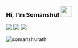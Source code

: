 <!-- ![](https://github.com/halfrost/halfrost/blob/master/icons/header_.png) -->
<h3>Hi, I'm Somanshu! <img src="https://raw.githubusercontent.com/MartinHeinz/MartinHeinz/master/wave.gif" width="30px" padding-bottom="0"> </h3>

<a href="mailto:somanshu.code@gmail.com"><img src="https://img.shields.io/badge/Email-D14836?logo=gmail&logoColor=white&color=red"></a>
<a href="https://discordapp.com/users/1293131857822617602"><img src="https://img.shields.io/badge/Discord-%235865F2.svg?&logo=discord&logoColor=white"></a>
<a href="https://linkedin.com/in/somanshurath"><img src="https://img.shields.io/badge/LinkedIn-0077B5?logo=linkedin&logoColor=white&color=blue"></a>

<p>
  <img align="center" src="https://github-readme-streak-stats.herokuapp.com/?user=somanshurath&" alt="somanshurath" />
</p>

<!--
<p align="left">
  <img src="https://img.shields.io/badge/Python-3776AB?style=flat-square&logo=python&logoColor=white&color=blue">
  <img src="https://img.shields.io/badge/JavaScript-F7DF1E?style=flat-square&logo=javascript&logoColor=white&color=yellow">
  <img src="https://img.shields.io/badge/React-61DAFB?style=flat-square&logo=react&logoColor=white&color=blue">
  <img src="https://img.shields.io/badge/TypeScript-3178C6?style=flat-square&logo=typescript&logoColor=white&color=blue">
  <img src="https://img.shields.io/badge/Node.js-339933?style=flat-square&logo=node.js&logoColor=white&color=orange">
  <img src="https://img.shields.io/badge/C++-00599C?style=flat-square&logo=c%2B%2B&logoColor=white&color=blue">
  <img src="https://img.shields.io/badge/SQL-4479A1?style=flat-square&logo=sql&logoColor=white&color=blue">
  <img src="https://img.shields.io/badge/Apache%20Kafka-000?flat-square&logo=apachekafka&logoColor=black&color=white">
  <img src="https://img.shields.io/badge/Flutter-%2302569B.svg?style=flat-square&logo=Flutter&logoColor=white">
  <img src="https://img.shields.io/badge/Linux-FCC624?style=flat-square&logo=linux&logoColor=white&color=black">
  <img src="https://img.shields.io/badge/C-A8B9CC?style=flat-square&logo=c&logoColor=white&color=blue">
  <img src="https://img.shields.io/badge/Git-F05032?style=flat-square&logo=git&logoColor=white&color=black">
</p>
-->

<!--
<p>
  <img height="150px" src="https://github-readme-stats.vercel.app/api/top-langs/?username=somanshurath&layout=compact&theme=github_dark&include_all_commits=true">

  <img height="150px" src="https://github-readme-stats.vercel.app/api/?username=somanshurath&theme=github_dark&howicons=true&hide_title=true&show_icons=true&hide=stars,contribs&rank_icon=percentile&include_all_commits=true&card_width=90px&hide_rank=true"/>
</p>
-->

